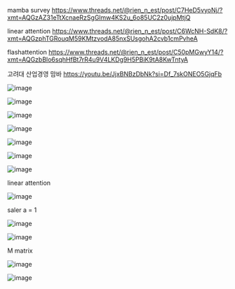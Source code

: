 mamba survey
https://www.threads.net/@rien_n_est/post/C7HeD5vyoNj/?xmt=AQGzAZ31eTtXcnaeRzSgGlmw4KS2u_6o85UC2z0ujpMtjQ

linear attention
https://www.threads.net/@rien_n_est/post/C6WcNH-SdK8/?xmt=AQGzphTGRouqM59KMtzvodA85nxSUsgohA2cvb1cmPvheA


flashattention
https://www.threads.net/@rien_n_est/post/C50pMGwyY14/?xmt=AQGzbBlo6sqhHfBt7rR4u9V4LKDg9H5PBiK9tA8KwTntyA

고려대 산업경영 맘바
https://youtu.be/JjxBNBzDbNk?si=Df_7skONEO5GjqFb

![image](https://github.com/jinuk0211/ai_paper_review/assets/150532431/bffcd1ba-4e04-49ec-9ff5-11541564da8a)

![image](https://github.com/jinuk0211/ai_paper_review/assets/150532431/62742f2f-27f5-45b1-b1ee-fcdbc5f53c77)


![image](https://github.com/jinuk0211/ai_paper_review/assets/150532431/d22cae1d-8fd7-4b20-9844-c652dce07483)

![image](https://github.com/jinuk0211/ai_paper_review/assets/150532431/535e94ae-1377-4072-abb6-008c9937bfcb)

![image](https://github.com/jinuk0211/ai_paper_review/assets/150532431/c0682a53-ef9e-478a-8a7e-ad2ec923c090)

![image](https://github.com/jinuk0211/ai_paper_review/assets/150532431/be8165f7-74e4-4d8e-87c6-33b0253c73fe)

![image](https://github.com/jinuk0211/ai_paper_review/assets/150532431/7c448d43-b74c-454d-b438-403cd0cb1173)

linear attention

![image](https://github.com/jinuk0211/ai_paper_review/assets/150532431/beb2972c-4691-4acd-af55-f7924b180f01)

saler a = 1

![image](https://github.com/jinuk0211/ai_paper_review/assets/150532431/615f66bf-7e5a-43e6-9df2-d8d052f5ca12)

![image](https://github.com/jinuk0211/ai_paper_review/assets/150532431/3478d2d1-2400-4acb-9c5e-50fc1a40a19c)

M matrix

![image](https://github.com/jinuk0211/ai_paper_review/assets/150532431/2d73b354-863c-4aac-ba8e-aa68868c7ecb)

![image](https://github.com/jinuk0211/ai_paper_review/assets/150532431/472df8ad-7805-4e1a-9107-ebe18d3ca437)
